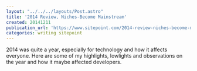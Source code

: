 ```yaml
---
layout: "../../../layouts/Post.astro"
title: '2014 Review, Niches-Become Mainstream'
created: 20141211
publication_url: 'https://www.sitepoint.com/2014-review-niches-become-mainstream/'
categories: writing sitepoint
---
```


2014 was quite a year, especially for technology and how it affects everyone. Here are some of my highlights, lowlights and observations on the year and how it maybe affected developers.
